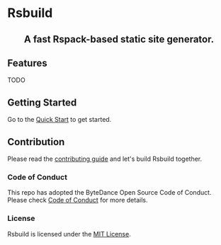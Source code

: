 # Rsbuild

<!-- <picture>
  <img alt="Rsbuild Banner" src="https://github.com/web-infra-dev/rsbuild/assets/39261479/999e7946-45ff-45d5-b9cd-594e634e0e5a">
</picture> -->

<h2 align="center">A fast Rspack-based static site generator.</h2>

## Features

TODO

## Getting Started

Go to the [Quick Start](TODO) to get started.

## Contribution

Please read the [contributing guide](TODO) and let's build Rsbuild together.

### Code of Conduct

This repo has adopted the ByteDance Open Source Code of Conduct. Please check [Code of Conduct](./CODE_OF_CONDUCT.md) for more details.

### License

Rsbuild is licensed under the [MIT License](./LICENSE).
